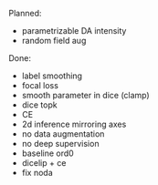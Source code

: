 Planned:
- parametrizable DA intensity
- random field aug 



Done:
- label smoothing
- focal loss
- smooth parameter in dice (clamp)
- dice topk
- CE
- 2d inference mirroring axes
- no data augmentation
- no deep supervision
- baseline ord0
- dicelip + ce
- fix noda